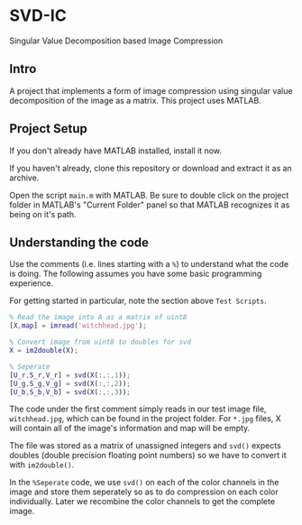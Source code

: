 # SVD-IC
Singular Value Decomposition based Image Compression

## Intro
A project that implements a form of image compression using singular value
decomposition of the image as a matrix. This project uses MATLAB.

## Project Setup
If you don't already have MATLAB installed, install it now.

If you haven't already, clone this repository or download and extract it as an
archive.

Open the script `main.m` with MATLAB. Be sure to double click on the project folder
in MATLAB's "Current Folder" panel so that MATLAB recognizes it as being on it's path.

## Understanding the code
Use the comments (i.e. lines starting with a `%`) to understand what the
code is doing. The following assumes you have some basic programming 
experience.

For getting started in particular, note the section above `Test Scripts`. 
```matlab
% Read the image into A as a matrix of uint8
[X,map] = imread('witchhead.jpg');

% Convert image from uint8 to doubles for svd
X = im2double(X);

% Seperate 
[U_r,S_r,V_r] = svd(X(:,:,1));
[U_g,S_g,V_g] = svd(X(:,:,2));
[U_b,S_b,V_b] = svd(X(:,:,3));
```
The code under the first comment simply reads in our test image file, `witchhead.jpg`,
which can be found in the project folder. For `*.jpg` files, X will contain all of the
image's information and map will be empty.

The file was stored as a matrix of unassigned integers and `svd()` expects doubles
(double precision floating point numbers) so we have to convert it
with `im2double()`. 

In the `%Seperate` code, we use `svd()` on each of the color channels in the image and store
them seperately so as to do compression on each color individually. Later we recombine the
color channels to get the complete image.
